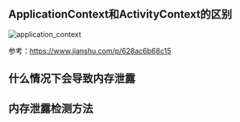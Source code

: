 ## ApplicationContext和ActivityContext的区别

![application_context](http://p5xecv7m0.bkt.clouddn.com/990193222c897fe0225c733199e53719.png)

参考：https://www.jianshu.com/p/628ac6b68c15

## 什么情况下会导致内存泄露

## 内存泄露检测方法
